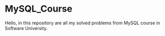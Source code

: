 # MySQL_Course
Hello, in this repository are all my solved problems from MySQL course in Software University.
